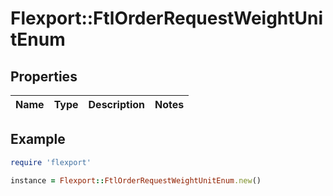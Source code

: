# Flexport::FtlOrderRequestWeightUnitEnum

## Properties

| Name | Type | Description | Notes |
| ---- | ---- | ----------- | ----- |

## Example

```ruby
require 'flexport'

instance = Flexport::FtlOrderRequestWeightUnitEnum.new()
```

